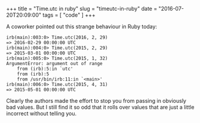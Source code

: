 +++
title = "Time.utc in ruby"
slug = "timeutc-in-ruby"
date = "2016-07-20T20:09:00"
tags = [ "code" ]
+++

A coworker pointed out this strange behaviour in Ruby today:

```
irb(main):003:0> Time.utc(2016, 2, 29)
=> 2016-02-29 00:00:00 UTC
irb(main):004:0> Time.utc(2015, 2, 29)
=> 2015-03-01 00:00:00 UTC
irb(main):005:0> Time.utc(2015, 1, 32)
ArgumentError: argument out of range
	from (irb):5:in `utc'
	from (irb):5
	from /usr/bin/irb:11:in `<main>'
irb(main):006:0> Time.utc(2015, 4, 31)
=> 2015-05-01 00:00:00 UTC
```

Clearly the authors made the effort to stop you from passing in obviously bad values. But I still find it so odd that it rolls over values that are just a little incorrect without telling you.
